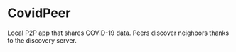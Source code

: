 # CovidPeer
Local P2P app that shares COVID-19 data. Peers discover neighbors thanks to the discovery server.
